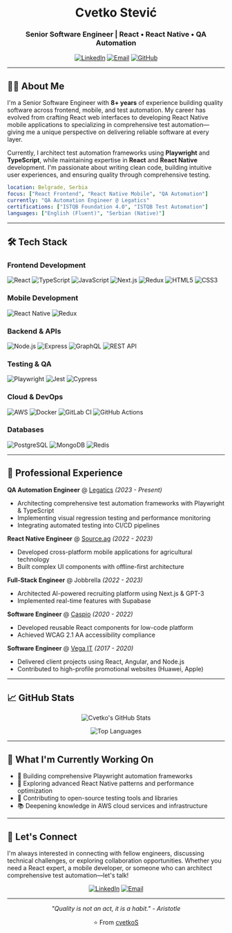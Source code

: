 <div align="center">

# Cvetko Stević

### Senior Software Engineer | React • React Native • QA Automation

[![LinkedIn](https://img.shields.io/badge/LinkedIn-0077B5?style=for-the-badge&logo=linkedin&logoColor=white)](https://www.linkedin.com/in/cvetkostevic/)
[![Email](https://img.shields.io/badge/Email-D14836?style=for-the-badge&logo=gmail&logoColor=white)](mailto:stevicitconsulting@gmail.com)
[![GitHub](https://img.shields.io/badge/GitHub-100000?style=for-the-badge&logo=github&logoColor=white)](https://github.com/cvetkoS)

</div>

---

## 👨‍💻 About Me

I'm a Senior Software Engineer with **8+ years** of experience building quality software across frontend, mobile, and test automation. My career has evolved from crafting React web interfaces to developing React Native mobile applications to specializing in comprehensive test automation—giving me a unique perspective on delivering reliable software at every layer.

Currently, I architect test automation frameworks using **Playwright** and **TypeScript**, while maintaining expertise in **React** and **React Native** development. I'm passionate about writing clean code, building intuitive user experiences, and ensuring quality through comprehensive testing.

```yaml
location: Belgrade, Serbia
focus: ["React Frontend", "React Native Mobile", "QA Automation"]
currently: "QA Automation Engineer @ Legatics"
certifications: ["ISTQB Foundation 4.0", "ISTQB Test Automation"]
languages: ["English (Fluent)", "Serbian (Native)"]
```

---

## 🛠️ Tech Stack

### Frontend Development
![React](https://img.shields.io/badge/React-20232A?style=for-the-badge&logo=react&logoColor=61DAFB)
![TypeScript](https://img.shields.io/badge/TypeScript-007ACC?style=for-the-badge&logo=typescript&logoColor=white)
![JavaScript](https://img.shields.io/badge/JavaScript-F7DF1E?style=for-the-badge&logo=javascript&logoColor=black)
![Next.js](https://img.shields.io/badge/Next.js-000000?style=for-the-badge&logo=nextdotjs&logoColor=white)
![Redux](https://img.shields.io/badge/Redux-593D88?style=for-the-badge&logo=redux&logoColor=white)
![HTML5](https://img.shields.io/badge/HTML5-E34F26?style=for-the-badge&logo=html5&logoColor=white)
![CSS3](https://img.shields.io/badge/CSS3-1572B6?style=for-the-badge&logo=css3&logoColor=white)

### Mobile Development
![React Native](https://img.shields.io/badge/React_Native-20232A?style=for-the-badge&logo=react&logoColor=61DAFB)
![Redux](https://img.shields.io/badge/Redux-593D88?style=for-the-badge&logo=redux&logoColor=white)

### Backend & APIs
![Node.js](https://img.shields.io/badge/Node.js-339933?style=for-the-badge&logo=nodedotjs&logoColor=white)
![Express](https://img.shields.io/badge/Express-000000?style=for-the-badge&logo=express&logoColor=white)
![GraphQL](https://img.shields.io/badge/GraphQL-E10098?style=for-the-badge&logo=graphql&logoColor=white)
![REST API](https://img.shields.io/badge/REST-02569B?style=for-the-badge&logo=rest&logoColor=white)

### Testing & QA
![Playwright](https://img.shields.io/badge/Playwright-2EAD33?style=for-the-badge&logo=playwright&logoColor=white)
![Jest](https://img.shields.io/badge/Jest-C21325?style=for-the-badge&logo=jest&logoColor=white)
![Cypress](https://img.shields.io/badge/Cypress-17202C?style=for-the-badge&logo=cypress&logoColor=white)

### Cloud & DevOps
![AWS](https://img.shields.io/badge/AWS-232F3E?style=for-the-badge&logo=amazonaws&logoColor=white)
![Docker](https://img.shields.io/badge/Docker-2496ED?style=for-the-badge&logo=docker&logoColor=white)
![GitLab CI](https://img.shields.io/badge/GitLab_CI-FC6D26?style=for-the-badge&logo=gitlab&logoColor=white)
![GitHub Actions](https://img.shields.io/badge/GitHub_Actions-2088FF?style=for-the-badge&logo=githubactions&logoColor=white)

### Databases
![PostgreSQL](https://img.shields.io/badge/PostgreSQL-316192?style=for-the-badge&logo=postgresql&logoColor=white)
![MongoDB](https://img.shields.io/badge/MongoDB-47A248?style=for-the-badge&logo=mongodb&logoColor=white)
![Redis](https://img.shields.io/badge/Redis-DC382D?style=for-the-badge&logo=redis&logoColor=white)

---

## 💼 Professional Experience

**QA Automation Engineer** @ [Legatics](https://www.legatics.com/) *(2023 - Present)*
- Architecting comprehensive test automation frameworks with Playwright & TypeScript
- Implementing visual regression testing and performance monitoring
- Integrating automated testing into CI/CD pipelines

**React Native Engineer** @ [Source.ag](https://www.source.ag/) *(2022 - 2023)*
- Developed cross-platform mobile applications for agricultural technology
- Built complex UI components with offline-first architecture

**Full-Stack Engineer** @ Jobbrella *(2022 - 2023)*
- Architected AI-powered recruiting platform using Next.js & GPT-3
- Implemented real-time features with Supabase

**Software Engineer** @ [Caspio](https://www.caspio.com/) *(2020 - 2022)*
- Developed reusable React components for low-code platform
- Achieved WCAG 2.1 AA accessibility compliance

**Software Engineer** @ [Vega IT](https://www.vegaitglobal.com/) *(2017 - 2020)*
- Delivered client projects using React, Angular, and Node.js
- Contributed to high-profile promotional websites (Huawei, Apple)

---

## 📈 GitHub Stats

<div align="center">

![Cvetko's GitHub Stats](https://github-readme-stats.vercel.app/api?username=cvetkoS&show_icons=true&theme=radical&hide_border=true&bg_color=1a1a1a&title_color=00d4ff&icon_color=00d4ff&text_color=e0e0e0)

![Top Languages](https://github-readme-stats.vercel.app/api/top-langs/?username=cvetkoS&layout=compact&theme=radical&hide_border=true&bg_color=1a1a1a&title_color=00d4ff&text_color=e0e0e0)

</div>

---

## 🎯 What I'm Currently Working On

- 🔬 Building comprehensive Playwright automation frameworks
- 📱 Exploring advanced React Native patterns and performance optimization
- 🚀 Contributing to open-source testing tools and libraries
- 📚 Deepening knowledge in AWS cloud services and infrastructure

---

## 🤝 Let's Connect

I'm always interested in connecting with fellow engineers, discussing technical challenges, or exploring collaboration opportunities. Whether you need a React expert, a mobile developer, or someone who can architect comprehensive test automation—let's talk!

<div align="center">

[![LinkedIn](https://img.shields.io/badge/LinkedIn-Connect-0077B5?style=for-the-badge&logo=linkedin)](https://www.linkedin.com/in/cvetkostevic/)
[![Email](https://img.shields.io/badge/Email-Contact-D14836?style=for-the-badge&logo=gmail)](mailto:stevicitconsulting@gmail.com)

</div>

---

<div align="center">

*"Quality is not an act, it is a habit." - Aristotle*

⭐️ From [cvetkoS](https://github.com/cvetkoS)

</div>
